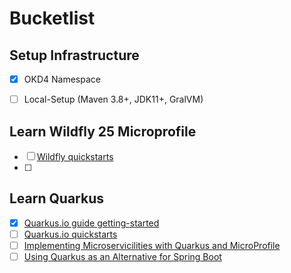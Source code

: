 # Bucketlist

## Setup Infrastructure
- [x] OKD4 Namespace
- [ ] Local-Setup (Maven 3.8+, JDK11+, GralVM)


## Learn Wildfly 25 Microprofile
- [ ] [Wildfly quickstarts](https://github.com/wildfly/quickstart)
- [ ]

## Learn Quarkus

- [x] [Quarkus.io guide getting-started](https://quarkus.io/guides/getting-started)
- [ ] [Quarkus.io quickstarts](https://github.com/quarkusio/quarkus-quickstarts/tree/main/getting-started)
- [ ] [Implementing Microservicilities with Quarkus and MicroProfile](https://www.infoq.com/articles/microservicilities-quarkus/)
- [ ] [Using Quarkus as an Alternative for Spring Boot](https://www.mitrais.com/news-updates/using-quarkus-as-an-alternative-for-spring-boot/)
